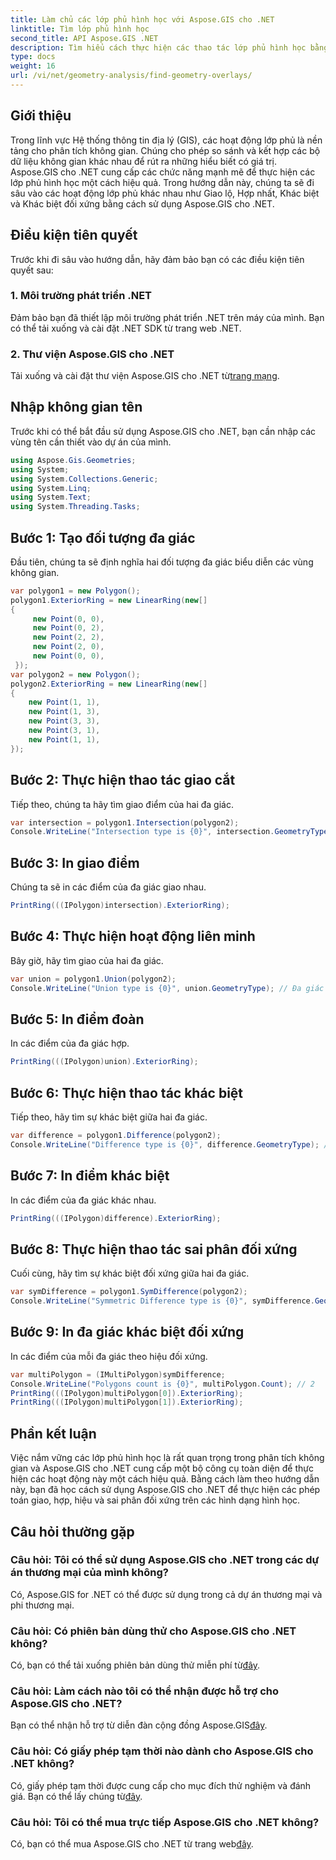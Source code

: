 ```yaml
---
title: Làm chủ các lớp phủ hình học với Aspose.GIS cho .NET
linktitle: Tìm lớp phủ hình học
second_title: API Aspose.GIS .NET
description: Tìm hiểu cách thực hiện các thao tác lớp phủ hình học bằng Aspose.GIS cho .NET. Làm chủ các phép toán giao, hợp, sai phân và sai phân đối xứng.
type: docs
weight: 16
url: /vi/net/geometry-analysis/find-geometry-overlays/
---
```

## Giới thiệu
Trong lĩnh vực Hệ thống thông tin địa lý (GIS), các hoạt động lớp phủ là nền tảng cho phân tích không gian. Chúng cho phép so sánh và kết hợp các bộ dữ liệu không gian khác nhau để rút ra những hiểu biết có giá trị. Aspose.GIS cho .NET cung cấp các chức năng mạnh mẽ để thực hiện các lớp phủ hình học một cách hiệu quả. Trong hướng dẫn này, chúng ta sẽ đi sâu vào các hoạt động lớp phủ khác nhau như Giao lộ, Hợp nhất, Khác biệt và Khác biệt đối xứng bằng cách sử dụng Aspose.GIS cho .NET.
## Điều kiện tiên quyết
Trước khi đi sâu vào hướng dẫn, hãy đảm bảo bạn có các điều kiện tiên quyết sau:
### 1. Môi trường phát triển .NET
Đảm bảo bạn đã thiết lập môi trường phát triển .NET trên máy của mình. Bạn có thể tải xuống và cài đặt .NET SDK từ trang web .NET.
### 2. Thư viện Aspose.GIS cho .NET
 Tải xuống và cài đặt thư viện Aspose.GIS cho .NET từ[trang mạng](https://releases.aspose.com/gis/net/).
## Nhập không gian tên
Trước khi có thể bắt đầu sử dụng Aspose.GIS cho .NET, bạn cần nhập các vùng tên cần thiết vào dự án của mình.
```csharp
using Aspose.Gis.Geometries;
using System;
using System.Collections.Generic;
using System.Linq;
using System.Text;
using System.Threading.Tasks;
```

## Bước 1: Tạo đối tượng đa giác
Đầu tiên, chúng ta sẽ định nghĩa hai đối tượng đa giác biểu diễn các vùng không gian.
```csharp
var polygon1 = new Polygon();
polygon1.ExteriorRing = new LinearRing(new[]
{
	 new Point(0, 0),
	 new Point(0, 2),
	 new Point(2, 2),
	 new Point(2, 0),
	 new Point(0, 0),
 });
var polygon2 = new Polygon();
polygon2.ExteriorRing = new LinearRing(new[]
{
	new Point(1, 1),
	new Point(1, 3),
	new Point(3, 3),
	new Point(3, 1),
	new Point(1, 1),
});
```
## Bước 2: Thực hiện thao tác giao cắt
Tiếp theo, chúng ta hãy tìm giao điểm của hai đa giác.
```csharp
var intersection = polygon1.Intersection(polygon2);
Console.WriteLine("Intersection type is {0}", intersection.GeometryType); // Đa giác
```
## Bước 3: In giao điểm
Chúng ta sẽ in các điểm của đa giác giao nhau.
```csharp
PrintRing(((IPolygon)intersection).ExteriorRing);
```
## Bước 4: Thực hiện hoạt động liên minh
Bây giờ, hãy tìm giao của hai đa giác.
```csharp
var union = polygon1.Union(polygon2);
Console.WriteLine("Union type is {0}", union.GeometryType); // Đa giác
```
## Bước 5: In điểm đoàn
In các điểm của đa giác hợp.
```csharp
PrintRing(((IPolygon)union).ExteriorRing);
```
## Bước 6: Thực hiện thao tác khác biệt
Tiếp theo, hãy tìm sự khác biệt giữa hai đa giác.
```csharp
var difference = polygon1.Difference(polygon2);
Console.WriteLine("Difference type is {0}", difference.GeometryType); // Đa giác
```
## Bước 7: In điểm khác biệt
In các điểm của đa giác khác nhau.
```csharp
PrintRing(((IPolygon)difference).ExteriorRing);
```
## Bước 8: Thực hiện thao tác sai phân đối xứng
Cuối cùng, hãy tìm sự khác biệt đối xứng giữa hai đa giác.
```csharp
var symDifference = polygon1.SymDifference(polygon2);
Console.WriteLine("Symmetric Difference type is {0}", symDifference.GeometryType); // Đa giác
```
## Bước 9: In đa giác khác biệt đối xứng
In các điểm của mỗi đa giác theo hiệu đối xứng.
```csharp
var multiPolygon = (IMultiPolygon)symDifference;
Console.WriteLine("Polygons count is {0}", multiPolygon.Count); // 2
PrintRing(((IPolygon)multiPolygon[0]).ExteriorRing);
PrintRing(((IPolygon)multiPolygon[1]).ExteriorRing);
```
## Phần kết luận
Việc nắm vững các lớp phủ hình học là rất quan trọng trong phân tích không gian và Aspose.GIS cho .NET cung cấp một bộ công cụ toàn diện để thực hiện các hoạt động này một cách hiệu quả. Bằng cách làm theo hướng dẫn này, bạn đã học cách sử dụng Aspose.GIS cho .NET để thực hiện các phép toán giao, hợp, hiệu và sai phân đối xứng trên các hình dạng hình học.
## Câu hỏi thường gặp
### Câu hỏi: Tôi có thể sử dụng Aspose.GIS cho .NET trong các dự án thương mại của mình không?
Có, Aspose.GIS for .NET có thể được sử dụng trong cả dự án thương mại và phi thương mại.
### Câu hỏi: Có phiên bản dùng thử cho Aspose.GIS cho .NET không?
 Có, bạn có thể tải xuống phiên bản dùng thử miễn phí từ[đây](https://releases.aspose.com/).
### Câu hỏi: Làm cách nào tôi có thể nhận được hỗ trợ cho Aspose.GIS cho .NET?
 Bạn có thể nhận hỗ trợ từ diễn đàn cộng đồng Aspose.GIS[đây](https://forum.aspose.com/c/gis/33).
### Câu hỏi: Có giấy phép tạm thời nào dành cho Aspose.GIS cho .NET không?
 Có, giấy phép tạm thời được cung cấp cho mục đích thử nghiệm và đánh giá. Bạn có thể lấy chúng từ[đây](https://purchase.aspose.com/temporary-license/).
### Câu hỏi: Tôi có thể mua trực tiếp Aspose.GIS cho .NET không?
 Có, bạn có thể mua Aspose.GIS cho .NET từ trang web[đây](https://purchase.aspose.com/buy).